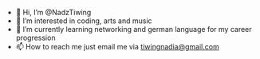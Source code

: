 - 👋 Hi, I’m @NadzTiwing
- 👀 I’m interested in coding, arts and music
- 🌱 I’m currently learning networking and german language for my career progression
- 📫 How to reach me just email me via tiwingnadia@gmail.com
